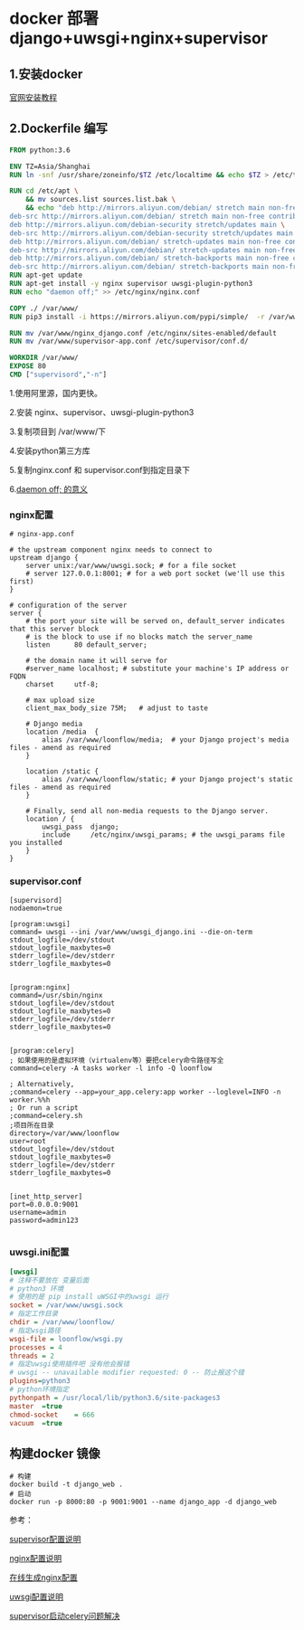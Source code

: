 # docker 部署 django+uwsgi+nginx+supervisor

## 1.安装docker

[官网安装教程](https://docs.docker.com/install/linux/docker-ce/centos/)

## 2.Dockerfile 编写

```dockerfile
FROM python:3.6

ENV TZ=Asia/Shanghai
RUN ln -snf /usr/share/zoneinfo/$TZ /etc/localtime && echo $TZ > /etc/timezone

RUN cd /etc/apt \
    && mv sources.list sources.list.bak \
    && echo "deb http://mirrors.aliyun.com/debian/ stretch main non-free contrib \
deb-src http://mirrors.aliyun.com/debian/ stretch main non-free contrib \
deb http://mirrors.aliyun.com/debian-security stretch/updates main \
deb-src http://mirrors.aliyun.com/debian-security stretch/updates main \
deb http://mirrors.aliyun.com/debian/ stretch-updates main non-free contrib \
deb-src http://mirrors.aliyun.com/debian/ stretch-updates main non-free contrib \
deb http://mirrors.aliyun.com/debian/ stretch-backports main non-free contrib \
deb-src http://mirrors.aliyun.com/debian/ stretch-backports main non-free contrib" > sources.list
RUN apt-get update
RUN apt-get install -y nginx supervisor uwsgi-plugin-python3
RUN echo "daemon off;" >> /etc/nginx/nginx.conf

COPY ./ /var/www/
RUN pip3 install -i https://mirrors.aliyun.com/pypi/simple/  -r /var/www/requirements.txt

RUN mv /var/www/nginx_django.conf /etc/nginx/sites-enabled/default
RUN mv /var/www/supervisor-app.conf /etc/supervisor/conf.d/

WORKDIR /var/www/
EXPOSE 80
CMD ["supervisord","-n"]
```

1.使用阿里源，国内更快。

2.安装 nginx、supervisor、uwsgi-plugin-python3

3.复制项目到 /var/www/下

4.安装python第三方库

5.复制nginx.conf 和  supervisor.conf到指定目录下 

6.[daemon off; 的意义](https://segmentfault.com/a/1190000009583997)

### nginx配置

```nginx
# nginx-app.conf

# the upstream component nginx needs to connect to
upstream django {
    server unix:/var/www/uwsgi.sock; # for a file socket
    # server 127.0.0.1:8001; # for a web port socket (we'll use this first)
}

# configuration of the server
server {
    # the port your site will be served on, default_server indicates that this server block
    # is the block to use if no blocks match the server_name
    listen      80 default_server;

    # the domain name it will serve for
    #server_name localhost; # substitute your machine's IP address or FQDN
    charset     utf-8;

    # max upload size
    client_max_body_size 75M;   # adjust to taste

    # Django media
    location /media  {
        alias /var/www/loonflow/media;  # your Django project's media files - amend as required
    }

    location /static {
        alias /var/www/loonflow/static; # your Django project's static files - amend as required
    }

    # Finally, send all non-media requests to the Django server.
    location / {
        uwsgi_pass  django;
        include     /etc/nginx/uwsgi_params; # the uwsgi_params file you installed
    }
}
```

### supervisor.conf

```
[supervisord]
nodaemon=true

[program:uwsgi]
command= uwsgi --ini /var/www/uwsgi_django.ini --die-on-term
stdout_logfile=/dev/stdout
stdout_logfile_maxbytes=0
stderr_logfile=/dev/stderr
stderr_logfile_maxbytes=0


[program:nginx]
command=/usr/sbin/nginx
stdout_logfile=/dev/stdout
stdout_logfile_maxbytes=0
stderr_logfile=/dev/stderr
stderr_logfile_maxbytes=0


[program:celery]
; 如果使用的是虚拟环境（virtualenv等）要把celery命令路径写全
command=celery -A tasks worker -l info -Q loonflow
 
; Alternatively,
;command=celery --app=your_app.celery:app worker --loglevel=INFO -n worker.%%h
; Or run a script
;command=celery.sh
;项目所在目录
directory=/var/www/loonflow  
user=root
stdout_logfile=/dev/stdout
stdout_logfile_maxbytes=0
stderr_logfile=/dev/stderr
stderr_logfile_maxbytes=0


[inet_http_server]
port=0.0.0.0:9001
username=admin
password=admin123


```



### uwsgi.ini配置

```ini
[uwsgi]
# 注释不要放在 变量后面 
# python3 环境
# 使用的是 pip install uWSGI中的uwsgi 运行
socket = /var/www/uwsgi.sock
# 指定工作目录
chdir = /var/www/loonflow/
# 指定wsgi路径
wsgi-file = loonflow/wsgi.py
processes = 4
threads = 2
# 指定uwsgi使用插件吧 没有他会报错
# uwsgi -- unavailable modifier requested: 0 -- 防止报这个错
plugins=python3
# python环境指定
pythonpath = /usr/local/lib/python3.6/site-packages3
master  =true
chmod-socket    = 666
vacuum  =true

```

## 构建docker 镜像

```
# 构建
docker build -t django_web .
# 启动
docker run -p 8000:80 -p 9001:9001 --name django_app -d django_web
```



参考：

[supervisor配置说明](https://www.cnblogs.com/zhoujinyi/p/6073705.html)

[nginx配置说明](http://www.nginx.cn/76.html)

[在线生成nginx配置](https://nginxconfig.io/?0.php=false&0.python&0.django&0.root=false)

[uwsgi配置说明](https://www.cnblogs.com/zhouej/archive/2012/03/25/2379646.html#protocol)

[supervisor启动celery问题解决](https://blog.csdn.net/u010377372/article/details/77863229)

